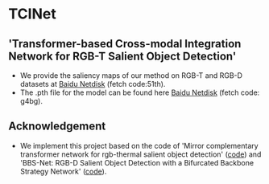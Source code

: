 # TCINet
## 'Transformer-based Cross-modal Integration Network for RGB-T Salient Object Detection'
- We provide the saliency maps of our method on RGB-T and RGB-D datasets at [Baidu Netdisk](https://pan.baidu.com/s/1YUipJGbZhJGSbwAIMJmzTQ?pwd=51th) (fetch code:51th).
- The .pth file for the model can be found here [Baidu Netdisk](https://pan.baidu.com/s/1wXb1cSlK3ZbiWdEPl_EM2g) (fetch code: g4bg).
## Acknowledgement
- We implement this project based on the code of 'Mirror complementary transformer network for rgb-thermal salient object detection' ([code](https://github.com/jxr326/SwinMCNet)) and 'BBS-Net: RGB-D Salient Object Detection with a Bifurcated Backbone Strategy Network' ([code](https://github.com/DengPingFan/BBS-Net)).
